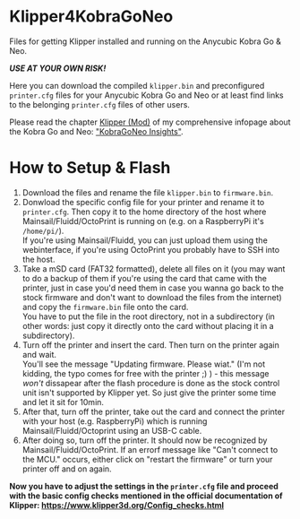 # Klipper4KobraGoNeo
Files for getting Klipper installed and running on the Anycubic Kobra Go &amp; Neo.  
  
***USE AT YOUR OWN RISK!***

Here you can download the compiled `klipper.bin` and preconfigured `printer.cfg` files for your Anycubic Kobra Go and Neo or at least find links to the belonging `printer.cfg` files of other users.  

Please read the chapter [Klipper (Mod)](https://1coderookie.github.io/KobraGoNeoInsights/firmware/fw_klipper/) of my comprehensive infopage about the Kobra Go and Neo: ["KobraGoNeo Insights"](https://1coderookie.github.io/KobraGoNeoInsights/).

# How to Setup & Flash
1. Download the files and rename the file `klipper.bin` to `firmware.bin`.
2. Donwload the specific config file for your printer and rename it to `printer.cfg`. Then copy it to the home directory of the host where Mainsail/Fluidd/OctoPrint is running on (e.g. on a RaspberryPi it's `/home/pi/`).  
If you're using Mainsail/Fluidd, you can just upload them using the webinterface, if you're using OctoPrint you probably have to SSH into the host.  
3. Take a mSD card (FAT32 formatted), delete all files on it (you may want to do a backup of them if you're using the card that came with the printer, just in case you'd need them in case you wanna go back to the stock firmware and don't want to download the files from the internet) and copy the `firmware.bin` file onto the card.  
You have to put the file in the root directory, not in a subdirectory (in other words: just copy it directly onto the card without placing it in a subdirectory). 
4. Turn off the printer and insert the card. Then turn on the printer again and wait.  
You'll see the message "Updating firmware. Please wiat." (I'm not kidding, the typo comes for free with the printer ;) ) - this message *won't* dissapear after the flash procedure is done as the stock control unit isn't supported by Klipper yet. So just give the printer some time and let it sit for 10min.  
5. After that, turn off the printer, take out the card and connect the printer with your host (e.g. RaspberryPi) which is running Mainsail/Fluidd/Octoprint using an USB-C cable. 
6. After doing so, turn off the printer. It should now be recognized by Mainsail/Fluidd/OctoPrint. If an errorf message like "Can't connect to the MCU." occurs, either click on "restart the firmware" or turn your printer off and on again.  

**Now you have to adjust the settings in the `printer.cfg` file and proceed with the basic config checks mentioned in the official documentation of Klipper: https://www.klipper3d.org/Config_checks.html**


